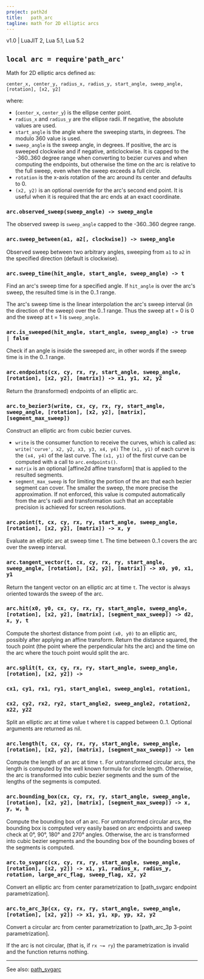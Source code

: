 ```yaml
---
project: path2d
title:   path_arc
tagline: math for 2D elliptic arcs
---
```


v1.0 | LuaJIT 2, Lua 5.1, Lua 5.2

## `local arc = require'path_arc'`

Math for 2D elliptic arcs defined as:

	center_x, center_y, radius_x, radius_y, start_angle, sweep_angle, [rotation], [x2, y2]

where:

  * (`center_x`, `center_y`) is the ellipse center point.
  * `radius_x` and `radius_y` are the ellipse radii. If negative, the absolute values are used.
  * `start_angle` is the angle where the sweeping starts, in degrees. The modulo 360 value is used.
  * `sweep_angle` is the sweep angle, in degrees. If positive, the arc is sweeped clockwise and if negative, anticlockwise.
    It is capped to the -360..360 degree range when converting to bezier curves and when computing the endpoints,
	 but otherwise the time on the arc is relative to the full sweep, even when the sweep exceeds a full circle.
  * `rotation` is the x-axis rotation of the arc around its center and defaults to 0.
  * `(x2, y2)` is an optional override for the arc's second end point. It is useful when it is required that
    the arc ends at an exact coordinate.

### `arc.observed_sweep(sweep_angle) -> sweep_angle`

The observed sweep is `sweep_angle` capped to the -360..360 degree range.

### `arc.sweep_between(a1, a2[, clockwise]) -> sweep_angle`

Observed sweep between two arbitrary angles, sweeping from `a1` to `a2` in the specified direction (default is clockwise).

### `arc.sweep_time(hit_angle, start_angle, sweep_angle) -> t`

Find an arc's sweep time for a specified angle. If `hit_angle` is over the arc's sweep, the resulted time is in the 0..1 range.

The arc's sweep time is the linear interpolation the arc's sweep interval (in the direction of the sweep) over the 0..1 range. Thus the sweep at t = 0 is 0 and the sweep at t = 1 is `sweep_angle`.

### `arc.is_sweeped(hit_angle, start_angle, sweep_angle) -> true | false`

Check if an angle is inside the sweeped arc, in other words if the sweep time is in the 0..1 range.

### `arc.endpoints(cx, cy, rx, ry, start_angle, sweep_angle, [rotation], [x2, y2], [matrix]) -> x1, y1, x2, y2`

Return the (transformed) endpoints of an elliptic arc.

### `arc.to_bezier3(write, cx, cy, rx, ry, start_angle, sweep_angle, [rotation], [x2, y2], [matrix], [segment_max_sweep])`

Construct an elliptic arc from cubic bezier curves.
  * `write` is the consumer function to receive the curves, which is called as:
    `write('curve', x2, y2, x3, y3, x4, y4)`
  The `(x1, y1)` of each curve is the `(x4, y4)` of the last curve. The `(x1, y1)` of the first curve can be computed with a call to `arc.endpoints()`.
  * `matrix` is an optional [affine2d affine transform] that is applied to the resulted segments.
  * `segment_max_sweep` is for limiting the portion of the arc that each bezier segment can cover. The smaller the sweep, the more precise the approximation. If not enforced, this value is computed automatically from the arc's radii and transformation such that an acceptable precision is achieved for screen resolutions.

### `arc.point(t, cx, cy, rx, ry, start_angle, sweep_angle, [rotation], [x2, y2], [matrix]) -> x, y`

Evaluate an elliptic arc at sweep time t. The time between 0..1 covers the arc over the sweep interval.

### `arc.tangent_vector(t, cx, cy, rx, ry, start_angle, sweep_angle, [rotation], [x2, y2], [matrix]) -> x0, y0, x1, y1`

Return the tangent vector on an elliptic arc at time `t`. The vector is always oriented towards the sweep of the arc.

### `arc.hit(x0, y0, cx, cy, rx, ry, start_angle, sweep_angle, [rotation], [x2, y2], [matrix], [segment_max_sweep]) -> d2, x, y, t`

Compute the shortest distance from point `(x0, y0)` to an elliptic arc, possibly after applying an affine transform. Return the distance squared, the touch point (the point where the perpendicular hits the arc) and the time on the arc where the touch point would split the arc.

### `arc.split(t, cx, cy, rx, ry, start_angle, sweep_angle, [rotation], [x2, y2]) -> `
  ### `cx1, cy1, rx1, ry1, start_angle1, sweep_angle1, rotation1,`
  ### `cx2, cy2, rx2, ry2, start_angle2, sweep_angle2, rotation2, x22, y22`

Split an elliptic arc at time value t where t is capped between 0..1. Optional arguments are returned as nil.

### `arc.length(t, cx, cy, rx, ry, start_angle, sweep_angle, [rotation], [x2, y2], [matrix], [segment_max_sweep]) -> len`

Compute the length of an arc at time `t`. For untransformed circular arcs, the length is computed by the well known formula for circle length. Otherwise, the arc is transformed into cubic bezier segments and the sum of the lengths of the segments is computed.

### `arc.bounding_box(cx, cy, rx, ry, start_angle, sweep_angle, [rotation], [x2, y2], [matrix], [segment_max_sweep]) -> x, y, w, h`

Compute the bounding box of an arc. For untransformed circular arcs, the bounding box is computed very easily based on arc endpoints and sweep check at 0°, 90°, 180° and 270° angles. Otherwise, the arc is transformed into cubic bezier segments and the bounding box of the bounding boxes of the segments is computed.

### `arc.to_svgarc(cx, cy, rx, ry, start_angle, sweep_angle, [rotation], [x2, y2]) -> x1, y1, radius_x, radius_y, rotation, large_arc_flag, sweep_flag, x2, y2`

Convert an elliptic arc from center parametrization to [path_svgarc endpoint parametrization].

### `arc.to_arc_3p(cx, cy, rx, ry, start_angle, sweep_angle, [rotation], [x2, y2]) -> x1, y1, xp, yp, x2, y2`

Convert a circular arc from center parametrization to [path_arc_3p 3-point parametrization].

If the arc is not circular, (that is, if `rx ~= ry`) the parametrization is invalid and the function returns nothing.


----
See also: [path_svgarc](path_svgarc.html)
